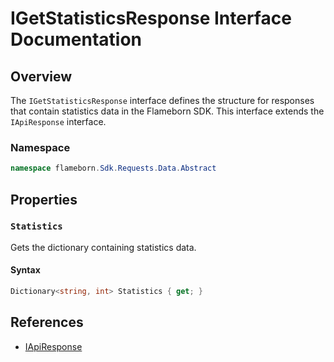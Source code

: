 
# IGetStatisticsResponse Interface Documentation

## Overview

The `IGetStatisticsResponse` interface defines the structure for responses that contain statistics data in the Flameborn SDK. This interface extends the `IApiResponse` interface.

### Namespace
```csharp
namespace flameborn.Sdk.Requests.Data.Abstract
```

## Properties

### `Statistics`

Gets the dictionary containing statistics data.

#### Syntax
```csharp
Dictionary<string, int> Statistics { get; }
```

## References
- [IApiResponse](https://gkhanc.github.io/flameborn-game/IApiResponse)
